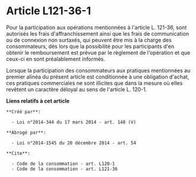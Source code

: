 # Article L121-36-1

Pour la participation aux opérations mentionnées à l'article L. 121-36, sont autorisés les frais d'affranchissement ainsi que
les frais de communication ou de connexion non surtaxés, qui peuvent être mis à la charge des consommateurs, dès lors que la
possibilité pour les participants d'en obtenir le remboursement est prévue par le règlement de l'opération et que ceux-ci en
sont préalablement informés. 

Lorsque la participation des consommateurs aux pratiques mentionnées au premier alinéa du présent article est conditionnée à
une obligation d'achat, ces pratiques commerciales ne sont illicites que dans la mesure où elles revêtent un caractère
déloyal au sens de l'article L. 120-1.

**Liens relatifs à cet article**

	**Créé par**:

	  - Loi n°2014-344 du 17 mars 2014 - art. 148 (V)

	**Abrogé par**:

	  - Loi n°2014-1545 du 20 décembre 2014 - art. 54

	**Cite**:

	  - Code de la consommation - art. L120-1
	  - Code de la consommation - art. L121-36
